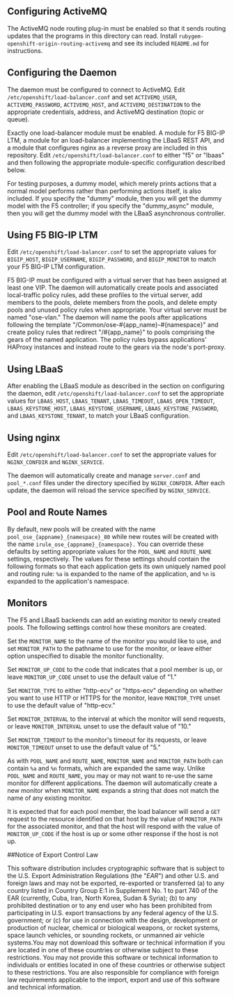 Configuring ActiveMQ
--------------------

The ActiveMQ node routing plug-in must be enabled so that it sends routing
updates that the programs in this directory can read.  Install
`rubygem-openshift-origin-routing-activemq` and see its included `README.md` for
instructions.

Configuring the Daemon
----------------------

The daemon must be configured to connect to ActiveMQ. Edit
`/etc/openshift/load-balancer.conf` and set `ACTIVEMQ_USER`,
`ACTIVEMQ_PASSWORD`, `ACTIVEMQ_HOST`, and `ACTIVEMQ_DESTINATION` to the
appropriate credentials, address, and ActiveMQ destination (topic or
queue).

Exactly one load-balancer module must be enabled.  A module for F5 BIG-IP LTM,
a module for an load-balancer implementing the LBaaS REST API, and a module that
configures nginx as a reverse proxy are included in this repository.  Edit
`/etc/openshift/load-balancer.conf` to either "f5" or "lbaas" and then following
the appropriate module-specific configuration described below.

For testing purposes, a dummy model, which merely prints actions that
a normal model performs rather than performing actions itself, is also
included.  If you specify the "dummy" module, then you will get the
dummy model with the F5 controller; if you specify the "dummy_async"
module, then you will get the dummy model with the LBaaS asynchronous
controller.

Using F5 BIG-IP LTM
-------------------

Edit `/etc/openshift/load-balancer.conf` to set the appropriate values for
`BIGIP_HOST`, `BIGIP_USERNAME`, `BIGIP_PASSWORD`, and `BIGIP_MONITOR` to match
your F5 BIG-IP LTM configuration.

F5 BIG-IP must be configured with a virtual server that has been assigned at
least one VIP.  The daemon will automatically create pools and associated
local-traffic policy rules, add these profiles to the virtual server, add
members to the pools, delete members from the pools, and delete empty pools and
unused policy rules when appropriate.  Your virtual server must be named
"ose-vlan." The daemon will name the pools after applications following the
template "/Common/ose-#{app_name}-#{namespace}" and create policy rules that
redirect "/#{app_name}" to pools comprising the gears of the named application.
The policy rules bypass applications' HAProxy instances and instead route to the
gears via the node's port-proxy.

Using LBaaS
-----------

After enabling the LBaaS module as described in the section on configuring the
daemon, edit `/etc/openshift/load-balancer.conf` to set the appropriate values
for `LBAAS_HOST`, `LBAAS_TENANT`, `LBAAS_TIMEOUT`, `LBAAS_OPEN_TIMEOUT`,
`LBAAS_KEYSTONE_HOST`, `LBAAS_KEYSTONE_USERNAME`, `LBAAS_KEYSTONE_PASSWORD`, and
`LBAAS_KEYSTONE_TENANT`, to match your LBaaS configuration.

Using nginx
-----------

Edit `/etc/openshift/load-balancer.conf` to set the appropriate values for
`NGINX_CONFDIR` and `NGINX_SERVICE`.

The daemon will automatically create and manage `server.conf` and `pool_*.conf`
files under the directory specified by `NGINX_CONFDIR`.  After each update, the
daemon will reload the service specified by `NGINX_SERVICE`.


Pool and Route Names
--------------------

By default, new pools will be created with the name
`pool_ose_{appname}_{namespace}_80` while new routes will be created with the
name `irule_ose_{appname}_{namespace}.`  You can override these defaults by
setting appropriate values for the `POOL_NAME` and `ROUTE_NAME` settings,
respectively.  The values for these settings should contain the following
formats so that each application gets its own uniquely named pool and routing
rule: `%a` is expanded to the name of the application, and `%n` is expanded to
the application's namespace.

Monitors
--------

The F5 and LBaaS backends can add an existing monitor to newly created pools.
The following settings control how these monitors are created.

Set the `MONITOR_NAME` to the name of the monitor you would like to use, and set
`MONITOR_PATH` to the pathname to use for the monitor, or leave either option
unspecified to disable the monitor functionality.

Set `MONITOR_UP_CODE` to the code that indicates that a pool member is up, or
leave `MONITOR_UP_CODE` unset to use the default value of "1."

Set `MONITOR_TYPE` to either "http-ecv" or "https-ecv" depending on whether you
want to use HTTP or HTTPS for the monitor, leave `MONITOR_TYPE` unset to use the
default value of "http-ecv."

Set `MONITOR_INTERVAL` to the interval at which the monitor will send requests,
or leave `MONITOR_INTERVAL` unset to use the default value of "10."

Set `MONITOR_TIMEOUT` to the monitor's timeout for its requests, or leave
`MONITOR_TIMEOUT` unset to use the default value of "5."

As with `POOL_NAME` and `ROUTE_NAME`, `MONITOR_NAME` and `MONITOR_PATH` both can
contain `%a` and `%n` formats, which are expanded the same way.  Unlike
`POOL_NAME` and `ROUTE_NAME`, you may or may not want to re-use the same monitor
for different applications.  The daemon will automatically create a new monitor
when `MONITOR_NAME` expands a string that does not match the name of any
existing monitor.

It is expected that for each pool member, the load balancer will send a `GET`
request to the resource identified on that host by the value of `MONITOR_PATH`
for the associated monitor, and that the host will respond with the value of
`MONITOR_UP_CODE` if the host is up or some other response if the host is not
up.

##Notice of Export Control Law

This software distribution includes cryptographic software that is subject to the U.S. Export Administration Regulations (the "*EAR*") and other U.S. and foreign laws and may not be exported, re-exported or transferred (a) to any country listed in Country Group E:1 in Supplement No. 1 to part 740 of the EAR (currently, Cuba, Iran, North Korea, Sudan & Syria); (b) to any prohibited destination or to any end user who has been prohibited from participating in U.S. export transactions by any federal agency of the U.S. government; or (c) for use in connection with the design, development or production of nuclear, chemical or biological weapons, or rocket systems, space launch vehicles, or sounding rockets, or unmanned air vehicle systems.You may not download this software or technical information if you are located in one of these countries or otherwise subject to these restrictions. You may not provide this software or technical information to individuals or entities located in one of these countries or otherwise subject to these restrictions. You are also responsible for compliance with foreign law requirements applicable to the import, export and use of this software and technical information.
